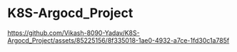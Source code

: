 # K8S-Argocd_Project



https://github.com/Vikash-8090-Yadav/K8S-Argocd_Project/assets/85225156/8f335018-1ae0-4932-a7ce-1fd30c1a785f




